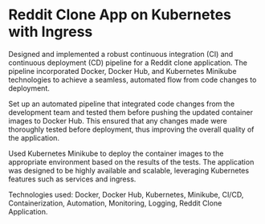 # Reddit Clone App on Kubernetes with Ingress

Designed and implemented a robust continuous integration (CI) and continuous deployment (CD) pipeline for a Reddit clone application. The pipeline incorporated Docker, Docker Hub, and Kubernetes Minikube technologies to achieve a seamless, automated flow from code changes to deployment.

Set up an automated pipeline that integrated code changes from the development team and tested them before pushing the updated container images to Docker Hub. This ensured that any changes made were thoroughly tested before deployment, thus improving the overall quality of the application.

Used Kubernetes Minikube to deploy the container images to the appropriate environment based on the results of the tests. The application was designed to be highly available and scalable, leveraging Kubernetes features such as services and ingress.

 Technologies used: Docker, Docker Hub, Kubernetes, Minikube, CI/CD, Containerization, Automation, Monitoring, Logging, Reddit Clone Application.
